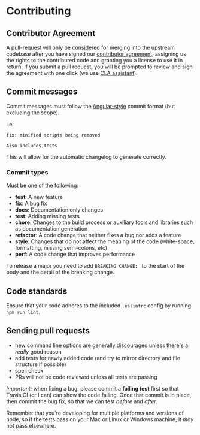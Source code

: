 # Contributing

## Contributor Agreement
A pull-request will only be considered for merging into the upstream codebase after you have signed our [contributor agreement](https://github.com/snyk/snyk/blob/master/Contributor-Agreement.md), assigning us the rights to the contributed code and granting you a license to use it in return. If you submit a pull request, you will be prompted to review and sign the agreement with one click (we use [CLA assistant](https://cla-assistant.io/)).

## Commit messages

Commit messages must follow the [Angular-style](https://github.com/angular/angular.js/blob/master/CONTRIBUTING.md#commit-message-format) commit format (but excluding the scope).

i.e:

```text
fix: minified scripts being removed

Also includes tests
```

This will allow for the automatic changelog to generate correctly.

### Commit types

Must be one of the following:

* **feat**: A new feature
* **fix**: A bug fix
* **docs**: Documentation only changes
* **test**: Adding missing tests
* **chore**: Changes to the build process or auxiliary tools and libraries such as documentation generation
* **refactor**: A code change that neither fixes a bug nor adds a feature
* **style**: Changes that do not affect the meaning of the code (white-space, formatting, missing semi-colons, etc)
* **perf**: A code change that improves performance

To release a major you need to add `BREAKING CHANGE: ` to the start of the body and the detail of the breaking change.

## Code standards

Ensure that your code adheres to the included `.eslintrc` config by running `npm run lint`.

## Sending pull requests

- new command line options are generally discouraged unless there's a *really* good reason
- add tests for newly added code (and try to mirror directory and file structure if possible)
- spell check
- PRs will not be code reviewed unless all tests are passing

*Important:* when fixing a bug, please commit a **failing test** first so that Travis CI (or I can) can show the code failing. Once that commit is in place, then commit the bug fix, so that we can test *before* and *after*.

Remember that you're developing for multiple platforms and versions of node, so if the tests pass on your Mac or Linux or Windows machine, it *may* not pass elsewhere.
